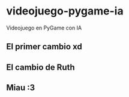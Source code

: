 # videojuego-pygame-ia
Videojuego en PyGame con IA
## El primer cambio xd
## El cambio de Ruth
## Miau :3
